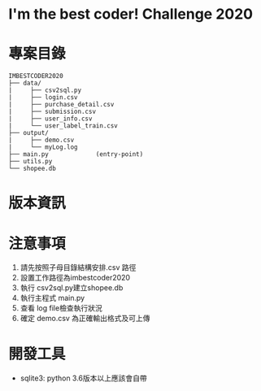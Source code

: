 # I'm the best coder! Challenge 2020


# 專案目錄
```
IMBESTCODER2020
├── data/ 
|     ├── csv2sql.py
|     ├── login.csv
|     ├── purchase_detail.csv
|     ├── submission.csv
|     ├── user_info.csv
|     └── user_label_train.csv        
├── output/     
|     ├── demo.csv
|     └── myLog.log
├── main.py             (entry-point)
├── utils.py            
└── shopee.db          

```  
# 版本資訊

# 注意事項
1. 請先按照子母目錄結構安排.csv 路徑
2. 設置工作路徑為imbestcoder2020
3. 執行 csv2sql.py建立shopee.db
4. 執行主程式 main.py
5. 查看 log file檢查執行狀況
6. 確定 demo.csv 為正確輸出格式及可上傳


# 開發工具
* sqlite3: python 3.6版本以上應該會自帶